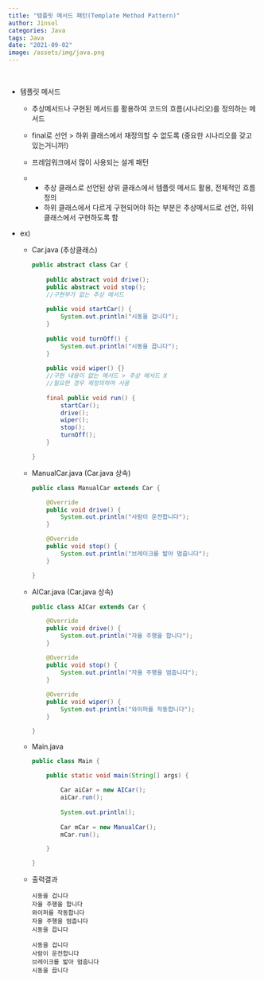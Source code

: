 ```yaml
---
title: "템플릿 메서드 패턴(Template Method Pattern)"
author: Jinsol
categories: Java
tags: Java
date: "2021-09-02"
image: /assets/img/java.png
---
```


<br>

- 템플릿 메서드

    - 추상메서드나 구현된 메서드를 활용하여 코드의 흐름(시나리오)를 정의하는 메서드

    - final로 선언 > 하위 클래스에서 재정의할 수 없도록 (중요한 시나리오를 갖고 있는거니까!)

    - 프레임워크에서 많이 사용되는 설계 패턴

    -   - 추상 클래스로 선언된 상위 클래스에서 템플릿 메서드 활용, 전체적인 흐름 정의
        - 하위 클래스에서 다르게 구현되어야 하는 부분은 추상메서드로 선언, 하위클래스에서 구현하도록 함

- ex)

    - Car.java (추상클래스)

        ```java
        public abstract class Car {
            
            public abstract void drive();
            public abstract void stop();
            //구현부가 없는 추상 메서드
            
            public void startCar() {
                System.out.println("시동을 겁니다");
            }
            
            public void turnOff() {
                System.out.println("시동을 끕니다");
            }
            
            public void wiper() {}
            //구현 내용이 없는 메서드 > 추상 메서드 X
            //필요한 경우 재정의하여 사용
            
            final public void run() {
                startCar();
                drive();
                wiper();
                stop();
                turnOff();	
            }

        }
        ```

    - ManualCar.java (Car.java 상속)

        ```java
        public class ManualCar extends Car {

            @Override
            public void drive() {
                System.out.println("사람이 운전합니다");
            }

            @Override
            public void stop() {
                System.out.println("브레이크를 밟아 멈춥니다");
            }

        }
        ```

    - AICar.java (Car.java 상속)

        ```java
        public class AICar extends Car {

            @Override
            public void drive() {
                System.out.println("자율 주행을 합니다");
            }

            @Override
            public void stop() {
                System.out.println("자율 주행을 멈춥니다");
            }
            
            @Override
            public void wiper() {
                System.out.println("와이퍼를 작동합니다");
            }

        }
        ```

    - Main.java

        ```java
        public class Main {

            public static void main(String[] args) {
                
                Car aiCar = new AICar();
                aiCar.run();
                
                System.out.println();
                
                Car mCar = new ManualCar();
                mCar.run();

            }

        }
        ```
    - 출력결과

        ```
        시동을 겁니다
        자율 주행을 합니다
        와이퍼를 작동합니다
        자율 주행을 멈춥니다
        시동을 끕니다

        시동을 겁니다
        사람이 운전합니다
        브레이크를 밟아 멈춥니다
        시동을 끕니다
        ```